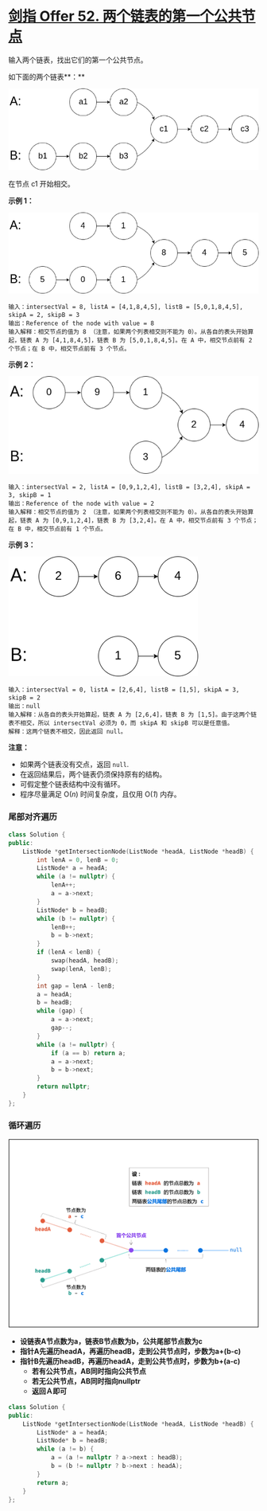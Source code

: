 # [剑指 Offer 52. 两个链表的第一个公共节点](https://leetcode.cn/problems/liang-ge-lian-biao-de-di-yi-ge-gong-gong-jie-dian-lcof/)

输入两个链表，找出它们的第一个公共节点。

如下面的两个链表**：**

[![img](../../Images/6.两个链表的第一个公共结点.assets/160_statement.png)](https://assets.leetcode-cn.com/aliyun-lc-upload/uploads/2018/12/14/160_statement.png)

在节点 c1 开始相交。

**示例 1：**

[![img](../../Images/6.两个链表的第一个公共结点.assets/160_example_1.png)](https://assets.leetcode.com/uploads/2018/12/13/160_example_1.png)

```
输入：intersectVal = 8, listA = [4,1,8,4,5], listB = [5,0,1,8,4,5], skipA = 2, skipB = 3
输出：Reference of the node with value = 8
输入解释：相交节点的值为 8 （注意，如果两个列表相交则不能为 0）。从各自的表头开始算起，链表 A 为 [4,1,8,4,5]，链表 B 为 [5,0,1,8,4,5]。在 A 中，相交节点前有 2 个节点；在 B 中，相交节点前有 3 个节点。
```

**示例 2：**

[![img](../../Images/6.两个链表的第一个公共结点.assets/160_example_2.png)](https://assets.leetcode.com/uploads/2018/12/13/160_example_2.png)

```
输入：intersectVal = 2, listA = [0,9,1,2,4], listB = [3,2,4], skipA = 3, skipB = 1
输出：Reference of the node with value = 2
输入解释：相交节点的值为 2 （注意，如果两个列表相交则不能为 0）。从各自的表头开始算起，链表 A 为 [0,9,1,2,4]，链表 B 为 [3,2,4]。在 A 中，相交节点前有 3 个节点；在 B 中，相交节点前有 1 个节点。
```

**示例 3：**

[![img](../../Images/6.两个链表的第一个公共结点.assets/160_example_3.png)](https://assets.leetcode.com/uploads/2018/12/13/160_example_3.png)

```
输入：intersectVal = 0, listA = [2,6,4], listB = [1,5], skipA = 3, skipB = 2
输出：null
输入解释：从各自的表头开始算起，链表 A 为 [2,6,4]，链表 B 为 [1,5]。由于这两个链表不相交，所以 intersectVal 必须为 0，而 skipA 和 skipB 可以是任意值。
解释：这两个链表不相交，因此返回 null。
```

**注意：**

- 如果两个链表没有交点，返回 `null`.
- 在返回结果后，两个链表仍须保持原有的结构。
- 可假定整个链表结构中没有循环。
- 程序尽量满足 O(*n*) 时间复杂度，且仅用 O(*1*) 内存。

### 尾部对齐遍历

```c++
class Solution {
public:
    ListNode *getIntersectionNode(ListNode *headA, ListNode *headB) {
        int lenA = 0, lenB = 0;
        ListNode* a = headA;
        while (a != nullptr) {
            lenA++;
            a = a->next;
        }
        ListNode* b = headB;
        while (b != nullptr) {
            lenB++;
            b = b->next;
        }
        if (lenA < lenB) {
            swap(headA, headB);
            swap(lenA, lenB);
        }
        int gap = lenA - lenB;
        a = headA;
        b = headB;
        while (gap) {
            a = a->next;
            gap--;
        }
        while (a != nullptr) {
            if (a == b) return a;
            a = a->next;
            b = b->next;
        }
        return nullptr;
    }
};
```

### 循环遍历

![Picture1.png](../../Images/6.两个链表的第一个公共结点.assets/1615224578-EBRtwv-Picture1.png)

- **设链表A节点数为a，链表B节点数为b，公共尾部节点数为c**
- **指针A先遍历headA，再遍历headB，走到公共节点时，步数为a+(b-c)**
- **指针B先遍历headB，再遍历headA，走到公共节点时，步数为b+(a-c)**
  - **若有公共节点，AB同时指向公共节点**
  - **若无公共节点，AB同时指向nullptr**
  - **返回Ａ即可**

```c++
class Solution {
public:
    ListNode *getIntersectionNode(ListNode *headA, ListNode *headB) {
        ListNode* a = headA;
        ListNode* b = headB;
        while (a != b) {
            a = (a != nullptr ? a->next : headB);
            b = (b != nullptr ? b->next : headA);
        }
        return a;
    }
};
```
